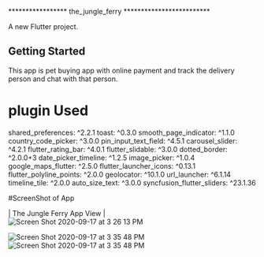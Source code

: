 ***************** the_jungle_ferry *************************


A new Flutter project.

## Getting Started

This app is pet buying app with online payment and track the delivery person and chat with that person.





# plugin Used
   shared_preferences: ^2.2.1
  toast: ^0.3.0
  smooth_page_indicator: ^1.1.0
  country_code_picker: ^3.0.0
  pin_input_text_field: ^4.5.1
  carousel_slider: ^4.2.1
  flutter_rating_bar: ^4.0.1
  flutter_slidable: ^3.0.0
  dotted_border: ^2.0.0+3
  date_picker_timeline: ^1.2.5
  image_picker: ^1.0.4
  google_maps_flutter: ^2.5.0
  flutter_launcher_icons: ^0.13.1
  flutter_polyline_points: ^2.0.0
  geolocator: ^10.1.0
  url_launcher: ^6.1.14
  timeline_tile: ^2.0.0
  auto_size_text: ^3.0.0
  syncfusion_flutter_sliders: ^23.1.36


#ScreenShot of App

|                                                                    The Jungle Ferry App View                                                                       |                                                                             
 <img width alt="Screen Shot 2020-09-17 at 3 26 13 PM" src="https://github.com/Sweetyrawat-star/The_jungle_Ferry/assets/57385799/4a786adb-25e3-4c72-b197-573ba60f0af1.png">

<img alt="Screen Shot 2020-09-17 at 3 35 48 PM" src="https://github.com/Sweetyrawat-star/The_jungle_Ferry/assets/57385799/4866c29c-267e-4b2d-84a9-0b28ce0386bd.png">
<img alt="Screen Shot 2020-09-17 at 3 35 48 PM" src="https://github.com/Sweetyrawat-star/The_jungle_Ferry/assets/57385799/c353698a-7118-487b-adeb-167c7573ee37.png">




